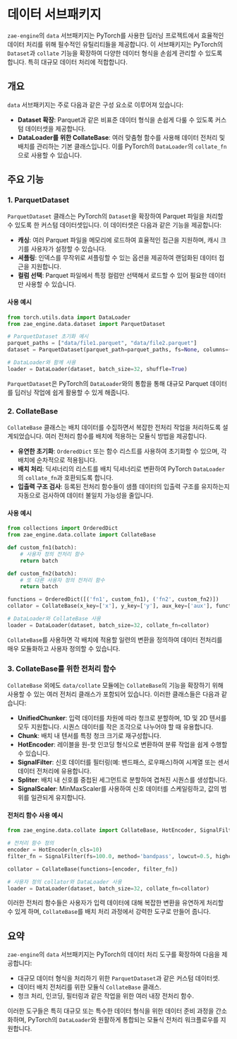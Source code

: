 # 데이터 서브패키지

`zae-engine`의 `data` 서브패키지는 PyTorch를 사용한 딥러닝 프로젝트에서 효율적인 데이터 처리를 위해 필수적인 유틸리티들을 제공합니다. 이 서브패키지는 PyTorch의 `Dataset`과 `collate` 기능을 확장하여 다양한 데이터 형식을 손쉽게 관리할 수 있도록 합니다. 특히 대규모 데이터 처리에 적합합니다.

## 개요

`data` 서브패키지는 주로 다음과 같은 구성 요소로 이루어져 있습니다:

- **Dataset 확장**: Parquet과 같은 비표준 데이터 형식을 손쉽게 다룰 수 있도록 커스텀 데이터셋을 제공합니다.
- **DataLoader를 위한 CollateBase**: 여러 맞춤형 함수를 사용해 데이터 전처리 및 배치를 관리하는 기본 클래스입니다. 이를 PyTorch의 `DataLoader`의 `collate_fn`으로 사용할 수 있습니다.

## 주요 기능

### 1. ParquetDataset
`ParquetDataset` 클래스는 PyTorch의 `Dataset`을 확장하여 Parquet 파일을 처리할 수 있도록 한 커스텀 데이터셋입니다. 이 데이터셋은 다음과 같은 기능을 제공합니다:

- **캐싱**: 여러 Parquet 파일을 메모리에 로드하여 효율적인 접근을 지원하며, 캐시 크기를 사용자가 설정할 수 있습니다.
- **셔플링**: 인덱스를 무작위로 셔플링할 수 있는 옵션을 제공하여 랜덤화된 데이터 접근을 지원합니다.
- **컬럼 선택**: Parquet 파일에서 특정 컬럼만 선택해서 로드할 수 있어 필요한 데이터만 사용할 수 있습니다.

#### 사용 예시
```python
from torch.utils.data import DataLoader
from zae_engine.data.dataset import ParquetDataset

# ParquetDataset 초기화 예시
parquet_paths = ["data/file1.parquet", "data/file2.parquet"]
dataset = ParquetDataset(parquet_path=parquet_paths, fs=None, columns=("col1", "col2"))

# DataLoader와 함께 사용
loader = DataLoader(dataset, batch_size=32, shuffle=True)
```

`ParquetDataset`은 PyTorch의 `DataLoader`와의 통합을 통해 대규모 Parquet 데이터를 딥러닝 작업에 쉽게 활용할 수 있게 해줍니다.

### 2. CollateBase
`CollateBase` 클래스는 배치 데이터를 수집하면서 복잡한 전처리 작업을 처리하도록 설계되었습니다. 여러 전처리 함수를 배치에 적용하는 모듈식 방법을 제공합니다.

- **유연한 초기화**: `OrderedDict` 또는 함수 리스트를 사용하여 초기화할 수 있으며, 각 배치에 순차적으로 적용됩니다.
- **배치 처리**: 딕셔너리의 리스트를 배치 딕셔너리로 변환하여 PyTorch `DataLoader`의 `collate_fn`과 호환되도록 합니다.
- **입출력 구조 검사**: 등록된 전처리 함수들이 샘플 데이터의 입출력 구조를 유지하는지 자동으로 검사하여 데이터 불일치 가능성을 줄입니다.

#### 사용 예시
```python
from collections import OrderedDict
from zae_engine.data.collate import CollateBase

def custom_fn1(batch):
    # 사용자 정의 전처리 함수
    return batch

def custom_fn2(batch):
    # 또 다른 사용자 정의 전처리 함수
    return batch

functions = OrderedDict([('fn1', custom_fn1), ('fn2', custom_fn2)])
collator = CollateBase(x_key=['x'], y_key=['y'], aux_key=['aux'], functions=functions)

# DataLoader와 CollateBase 사용
loader = DataLoader(dataset, batch_size=32, collate_fn=collator)
```

`CollateBase`를 사용하면 각 배치에 적용할 일련의 변환을 정의하여 데이터 전처리를 매우 모듈화하고 사용자 정의할 수 있습니다.

### 3. CollateBase를 위한 전처리 함수
`CollateBase` 외에도 `data/collate` 모듈에는 `CollateBase`의 기능을 확장하기 위해 사용할 수 있는 여러 전처리 클래스가 포함되어 있습니다. 이러한 클래스들은 다음과 같습니다:

- **UnifiedChunker**: 입력 데이터를 차원에 따라 청크로 분할하며, 1D 및 2D 텐서를 모두 지원합니다. 시퀀스 데이터를 작은 조각으로 나누어야 할 때 유용합니다.
- **Chunk**: 배치 내 텐서를 특정 청크 크기로 재구성합니다.
- **HotEncoder**: 레이블을 원-핫 인코딩 형식으로 변환하여 분류 작업을 쉽게 수행할 수 있습니다.
- **SignalFilter**: 신호 데이터를 필터링(예: 밴드패스, 로우패스)하여 시계열 또는 센서 데이터 전처리에 유용합니다.
- **Spliter**: 배치 내 신호를 중첩된 세그먼트로 분할하여 겹쳐진 시퀀스를 생성합니다.
- **SignalScaler**: MinMaxScaler를 사용하여 신호 데이터를 스케일링하고, 값의 범위를 일관되게 유지합니다.

#### 전처리 함수 사용 예시
```python
from zae_engine.data.collate import CollateBase, HotEncoder, SignalFilter

# 전처리 함수 정의
encoder = HotEncoder(n_cls=10)
filter_fn = SignalFilter(fs=100.0, method='bandpass', lowcut=0.5, highcut=30.0)

collator = CollateBase(functions=[encoder, filter_fn])

# 사용자 정의 collator와 DataLoader 사용
loader = DataLoader(dataset, batch_size=32, collate_fn=collator)
```
이러한 전처리 함수들은 사용자가 입력 데이터에 대해 복잡한 변환을 유연하게 처리할 수 있게 하며, `CollateBase`를 배치 처리 과정에서 강력한 도구로 만들어 줍니다.

## 요약
`zae-engine`의 `data` 서브패키지는 PyTorch의 데이터 처리 도구를 확장하여 다음을 제공합니다:
- 대규모 데이터 형식을 처리하기 위한 `ParquetDataset`과 같은 커스텀 데이터셋.
- 데이터 배치 전처리를 위한 모듈식 `CollateBase` 클래스.
- 청크 처리, 인코딩, 필터링과 같은 작업을 위한 여러 내장 전처리 함수.

이러한 도구들은 특히 대규모 또는 특수한 데이터 형식을 위한 데이터 준비 과정을 간소화하며, PyTorch의 `DataLoader`와 원활하게 통합되는 모듈식 전처리 워크플로우를 지원합니다.

